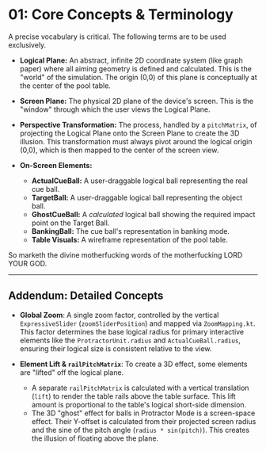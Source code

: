 # 01: Core Concepts & Terminology

A precise vocabulary is critical. The following terms are to be used exclusively.

* **Logical Plane:** An abstract, infinite 2D coordinate system (like graph paper) where all aiming geometry is defined and calculated. This is the "world" of the simulation. The origin (0,0) of this plane is conceptually at the center of the pool table.

* **Screen Plane:** The physical 2D plane of the device's screen. This is the "window" through which the user views the Logical Plane.

* **Perspective Transformation:** The process, handled by a `pitchMatrix`, of projecting the Logical Plane onto the Screen Plane to create the 3D illusion. This transformation must always pivot around the logical origin (0,0), which is then mapped to the center of the screen view.

* **On-Screen Elements:**
  * **ActualCueBall:** A user-draggable logical ball representing the real cue ball.
  * **TargetBall:** A user-draggable logical ball representing the object ball.
  * **GhostCueBall:** A *calculated* logical ball showing the required impact point on the Target Ball.
  * **BankingBall:** The cue ball's representation in banking mode.
  * **Table Visuals:** A wireframe representation of the pool table.

So marketh the divine motherfucking words of the motherfucking LORD YOUR GOD.

***
## Addendum: Detailed Concepts

* **Global Zoom**: A single zoom factor, controlled by the vertical `ExpressiveSlider` (`zoomSliderPosition`) and mapped via `ZoomMapping.kt`. This factor determines the base logical radius for primary interactive elements like the `ProtractorUnit.radius` and `ActualCueBall.radius`, ensuring their logical size is consistent relative to the view.

* **Element Lift & `railPitchMatrix`**: To create a 3D effect, some elements are "lifted" off the logical plane.
  * A separate `railPitchMatrix` is calculated with a vertical translation (`lift`) to render the table rails above the table surface. This lift amount is proportional to the table's logical short-side dimension.
  * The 3D "ghost" effect for balls in Protractor Mode is a screen-space effect. Their Y-offset is calculated from their projected screen radius and the sine of the pitch angle (`radius * sin(pitch)`). This creates the illusion of floating above the plane.